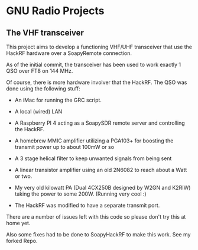 # GNU Radio Projects

## The VHF transceiver

This project aims to develop a functioning VHF/UHF transceiver that use the HackRF hardware over a SoapyRemote connection.

As of the initial commit, the transceiver has been used to work exactly 1 QSO over FT8 on 144 MHz.

Of course, there is more hardware involver that the HackRF. The QSO was done using the following stuff:

* An iMac for running the GRC script.

* A local (wired) LAN

* A Raspberry PI 4 acting as a SoapySDR remote server and controlling the HackRF.

* A homebrew MMIC amplifier utilizing a PGA103+ for boosting the transmit power up to about 100mW or so

* A 3 stage helical filter to keep unwanted signals from being sent

* A linear transistor amplifier using an old 2N6082 to reach about a Watt or two.

* My very old kilowatt PA (Dual 4CX250B designed by W2GN and K2RIW) taking the power to some 200W. (Running very cool :)

* The HackRF was modified to have a separate transmit port.

There are a number of issues left with this code so please don't try this at home yet.

Also some fixes had to be done to SoapyHackRF to make this work. See my forked Repo.


